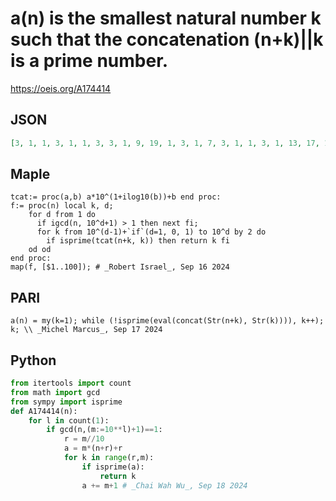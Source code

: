 # a\(n\) is the smallest natural number k such that the concatenation \(n\+k\)\|\|k is a prime number\.
https://oeis.org/A174414
## JSON
```JSON
[3, 1, 1, 3, 1, 1, 3, 3, 1, 9, 19, 1, 3, 1, 7, 3, 1, 1, 3, 1, 13, 17, 1, 1, 3, 1, 1, 3, 7, 1, 9, 1, 23, 3, 3, 19, 17, 7, 1, 3, 1, 1, 3, 21, 1, 11, 3, 1, 3, 7, 1, 9, 1, 7, 21, 1, 7, 3, 1, 7, 3, 1, 1, 3, 1, 17, 9, 1, 1, 3, 3, 7, 9, 1, 1, 9, 13, 7, 3, 1, 1, 3, 3, 11, 3, 7, 1, 27, 7, 1, 9, 3, 1, 9, 3, 1, 9, 1]
```
## Maple
```Maple
tcat:= proc(a,b) a*10^(1+ilog10(b))+b end proc:
f:= proc(n) local k, d;
    for d from 1 do
      if igcd(n, 10^d+1) > 1 then next fi;
      for k from 10^(d-1)+`if`(d=1, 0, 1) to 10^d by 2 do
        if isprime(tcat(n+k, k)) then return k fi
    od od
end proc:
map(f, [$1..100]); # _Robert Israel_, Sep 16 2024
```
## PARI
```PARI
a(n) = my(k=1); while (!isprime(eval(concat(Str(n+k), Str(k)))), k++); k; \\ _Michel Marcus_, Sep 17 2024
```
## Python
```Python
from itertools import count
from math import gcd
from sympy import isprime
def A174414(n):
    for l in count(1):
        if gcd(n,(m:=10**l)+1)==1:
            r = m//10
            a = m*(n+r)+r
            for k in range(r,m):
                if isprime(a):
                    return k
                a += m+1 # _Chai Wah Wu_, Sep 18 2024
```
